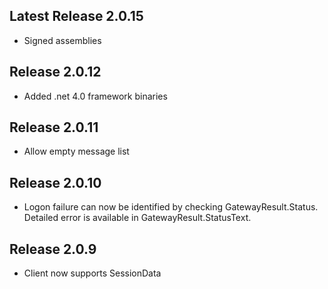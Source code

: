 ## Latest Release 2.0.15
* Signed assemblies

## Release 2.0.12
* Added .net 4.0 framework binaries

## Release 2.0.11
* Allow empty message list

## Release 2.0.10
* Logon failure can now be identified by checking GatewayResult.Status. Detailed error is available in GatewayResult.StatusText.

## Release 2.0.9
* Client now supports SessionData